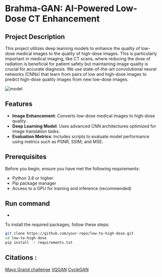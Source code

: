 # Brahma-GAN: AI-Powered Low-Dose CT Enhancement

## Project Description

This project utilizes deep learning models to enhance the quality of low-dose medical images to the quality of high-dose images. This is particularly important in medical imaging, like CT scans, where reducing the dose of radiation is beneficial for patient safety but maintaining image quality is crucial for accurate diagnosis. We use state-of-the-art convolutional neural networks (CNNs) that learn from pairs of low and high-dose images to predict high-dose quality images from new low-dose images.



![model](https://github.com/pallav-d3/Frost_Hack/assets/34905952/77b38dea-821f-4d83-97c2-eb7c91c42929)

## Features

- **Image Enhancement**: Converts low-dose medical images to high-dose quality.
- **Deep Learning Model**: Uses advanced CNN architectures optimized for image translation tasks.
- **Evaluation Metrics**: Includes scripts to evaluate model performance using metrics such as PSNR, SSIM, and MSE.

## Prerequisites

Before you begin, ensure you have met the following requirements:
- Python 3.8 or higher
- Pip package manager
- Access to a GPU for training and inference (recommended)

## Run command
- 

To install the required packages, follow these steps:

```bash
git clone https://github.com/your-repo/low-to-high-dose.git
cd low-to-high-dose
pip install -r requirements.txt

```
## Citations : 
[Mayo Grand challenge](https://aapm.app.box.com/s/eaw4jddb53keg1bptavvvd1sf4x3pe9h/file/858370564530)
[VQGAN](https://github.com/dome272/VQGAN-pytorch)
[CycleGAN](https://github.com/junyanz/pytorch-CycleGAN-and-pix2pix)

